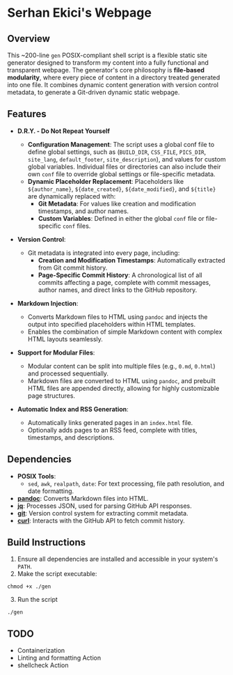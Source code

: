# Serhan Ekici's Webpage

## Overview

This ~200-line `gen` POSIX-compliant shell script is a flexible static site generator designed to transform my content into a fully functional and transparent webpage. The generator's core philosophy is **file-based modularity**, where every piece of content in a directory treated generated into one file. It combines dynamic content generation with version control metadata, to generate a Git-driven dynamic static webpage.

## Features

* **D.R.Y. - Do Not Repeat Yourself**
  - **Configuration Management**: The script uses a global conf file to define global settings, such as (`BUILD_DIR`, `CSS_FILE`, `PICS_DIR`, `site_lang`, `default_footer`, `site_description`), and values for custom global variables. Individual files or directories can also include their own `conf` file to override global settings or file-specific metadata.
  - **Dynamic Placeholder Replacement**: Placeholders like `${author_name}`, `${date_created}`, `${date_modified}`, and `${title}` are dynamically replaced with:
    - **Git Metadata**: For values like creation and modification timestamps, and author names.
    - **Custom Variables**: Defined in either the global `conf` file or file-specific `conf` files.

* **Version Control**:
  - Git metadata is integrated into every page, including:
    - **Creation and Modification Timestamps**: Automatically extracted from Git commit history.
    - **Page-Specific Commit History**: A chronological list of all commits affecting a page, complete with commit messages, author names, and direct links to the GitHub repository.

* **Markdown Injection**:
  - Converts Markdown files to HTML using `pandoc` and injects the output into specified placeholders within HTML templates.
  - Enables the combination of simple Markdown content with complex HTML layouts seamlessly.

* **Support for Modular Files**:
  - Modular content can be split into multiple files (e.g., `0.md`, `0.html`) and processed sequentially.
  - Markdown files are converted to HTML using `pandoc`, and prebuilt HTML files are appended directly, allowing for highly customizable page structures.

* **Automatic Index and RSS Generation**:
  - Automatically links generated pages in an `index.html` file.
  - Optionally adds pages to an RSS feed, complete with titles, timestamps, and descriptions.

## Dependencies

* **POSIX Tools**:
  - `sed`, `awk`, `realpath`, `date`: For text processing, file path resolution, and date formatting.
* **[pandoc](https://pandoc.org/)**: Converts Markdown files into HTML.
* **[jq](https://jqlang.github.io/jq/)**: Processes JSON, used for parsing GitHub API responses.
* **[git](https://git-scm.com/)**: Version control system for extracting commit metadata.
* **[curl](https://curl.se/)**: Interacts with the GitHub API to fetch commit history.

## Build Instructions

1. Ensure all dependencies are installed and accessible in your system's `PATH`.
2. Make the script executable:
```
chmod +x ./gen
```
3. Run the script
```
./gen
````

## TODO

* Containerization
* Linting and formatting Action
* shellcheck Action
